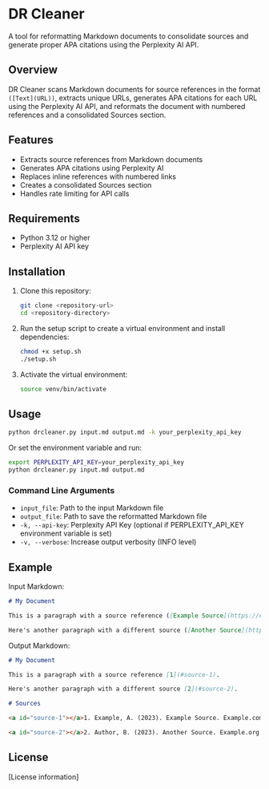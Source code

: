 # DR Cleaner

A tool for reformatting Markdown documents to consolidate sources and generate proper APA citations using the Perplexity AI API.

## Overview

DR Cleaner scans Markdown documents for source references in the format `([Text](URL))`, extracts unique URLs, generates APA citations for each URL using the Perplexity AI API, and reformats the document with numbered references and a consolidated Sources section.

## Features

- Extracts source references from Markdown documents
- Generates APA citations using Perplexity AI
- Replaces inline references with numbered links
- Creates a consolidated Sources section
- Handles rate limiting for API calls

## Requirements

- Python 3.12 or higher
- Perplexity AI API key

## Installation

1. Clone this repository:
   ```bash
   git clone <repository-url>
   cd <repository-directory>
   ```

2. Run the setup script to create a virtual environment and install dependencies:
   ```bash
   chmod +x setup.sh
   ./setup.sh
   ```

3. Activate the virtual environment:
   ```bash
   source venv/bin/activate
   ```

## Usage

```bash
python drcleaner.py input.md output.md -k your_perplexity_api_key
```

Or set the environment variable and run:

```bash
export PERPLEXITY_API_KEY=your_perplexity_api_key
python drcleaner.py input.md output.md
```

### Command Line Arguments

- `input_file`: Path to the input Markdown file
- `output_file`: Path to save the reformatted Markdown file
- `-k, --api-key`: Perplexity API Key (optional if PERPLEXITY_API_KEY environment variable is set)
- `-v, --verbose`: Increase output verbosity (INFO level)

## Example

Input Markdown:
```markdown
# My Document

This is a paragraph with a source reference ([Example Source](https://example.com)).

Here's another paragraph with a different source ([Another Source](https://example.org)).
```

Output Markdown:
```markdown
# My Document

This is a paragraph with a source reference [1](#source-1).

Here's another paragraph with a different source [2](#source-2).

# Sources

<a id="source-1"></a>1. Example, A. (2023). Example Source. Example.com. https://example.com

<a id="source-2"></a>2. Author, B. (2023). Another Source. Example.org. https://example.org
```

## License

[License information]
